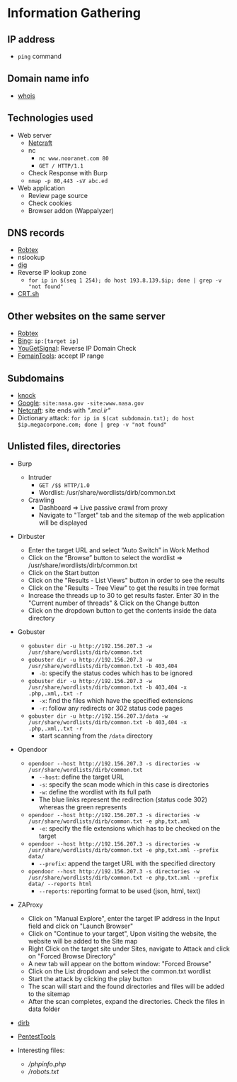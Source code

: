# Information Gathering

## IP address
   - ```ping``` command

## Domain name info
   - [whois](https://whois.domaintools.com/)

## Technologies used
   - Web server
     - [Netcraft](https://sitereport.netcraft.com/?url=)
     - nc
       - ```nc www.nooranet.com 80```
       - ```GET / HTTP/1.1```
     - Check Response with Burp
     - ```nmap -p 80,443 -sV abc.ed```  
   - Web application
     - Review page source
     - Check cookies
     - Browser addon (Wappalyzer)  

## DNS records
   - [Robtex](https://www.robtex.com/)
   - nslookup
   - [dig](/Tools/dig.md)
   - Reverse IP lookup zone
     - ```for ip in $(seq 1 254); do host 193.8.139.$ip; done | grep -v "not found"``` 
   - [CRT.sh](https://crt.sh/)

## Other websites on the same server
   - [Robtex](https://www.robtex.com/)
   - [Bing](https://www.bing.com/): ```ip:[target ip]```
   - [YouGetSignal](https://www.yougetsignal.com/): Reverse IP Domain Check
   - [FomainTools](https://reverseip.domaintools.com/): accept IP range 

## Subdomains
   - [knock](https://github.com/guelfoweb/knock)
   - [Google](https://www.google.com/): ```site:nasa.gov -site:www.nasa.gov```
   - [Netcraft](https://searchdns.netcraft.com/): site ends with *".mci.ir"* 
   - Dictionary attack: ```for ip in $(cat subdomain.txt); do host $ip.megacorpone.com; done | grep -v "not found"```

## Unlisted files, directories
- Burp
  - Intruder
    - ```GET /$$ HTTP/1.0``` 
    - Wordlist: /usr/share/wordlists/dirb/common.txt
  - Crawling
    - Dashboard => Live passive crawl from proxy
    - Navigate to "Target" tab and the sitemap of the web application will be displayed
   
- Dirbuster
  - Enter the target URL and select “Auto Switch” in Work Method
  - Click on the “Browse” button to select the wordlist => /usr/share/wordlists/dirb/common.txt
  - Click on the Start button
  - Click on the "Results - List Views" button in order to see the results
  - Click on the "Results - Tree View" to get the results in tree format
  - Increase the threads up to 30 to get results faster. Enter 30 in the "Current number of threads" & Click on the Change button
  - Click on the dropdown button to get the contents inside the data directory
   
- Gobuster
  - ```gobuster dir -u http://192.156.207.3 -w /usr/share/wordlists/dirb/common.txt```
  - ```gobuster dir -u http://192.156.207.3 -w /usr/share/wordlists/dirb/common.txt -b 403,404```
    - ```-b```: specify the status codes which has to be ignored
  - ```gobuster dir -u http://192.156.207.3 -w /usr/share/wordlists/dirb/common.txt -b 403,404 -x .php,.xml,.txt -r```
    - ```-x```: find the files which have the specified extensions
    - ```-r```: follow any redirects or 302 status code pages 
  - ```gobuster dir -u http://192.156.207.3/data -w /usr/share/wordlists/dirb/common.txt -b 403,404 -x .php,.xml,.txt -r``` 
    - start scanning from the ```/data``` directory
   
 - Opendoor
   - ```opendoor --host http://192.156.207.3 -s directories -w /usr/share/wordlists/dirb/common.txt```
     - ```--host```: define the target URL
     - ```-s```: specify the scan mode which in this case is directories 
     - ```-w```: define the wordlist with its full path 
     - The blue links represent the redirection (status code 302) whereas the green represents
   - ```opendoor --host http://192.156.207.3 -s directories -w /usr/share/wordlists/dirb/common.txt -e php,txt.xml```
     - ```-e```: specify the file extensions which has to be checked on the target
   - ```opendoor --host http://192.156.207.3 -s directories -w /usr/share/wordlists/dirb/common.txt -e php,txt.xml --prefix data/```
     - ```--prefix```: append the target URL with the specified directory
   - ```opendoor --host http://192.156.207.3 -s directories -w /usr/share/wordlists/dirb/common.txt -e php,txt.xml --prefix data/ --reports html```
     - ```--reports```: reporting format to be used (json, html, text)
   
 - ZAProxy
   - Click on "Manual Explore", enter the target IP address in the Input field and click on "Launch Browser"
   - Click on "Continue to your target", Upon visiting the website, the website will be added to the Site map
   - Right Click on the target site under Sites, navigate to Attack and click on "Forced Browse Directory"
   - A new tab will appear on the bottom window: "Forced Browse"
   - Click on the List dropdown and select the common.txt wordlist
   - Start the attack by clicking the play button
   - The scan will start and the found directories and files will be added to the sitemap
   - After the scan completes, expand the directories. Check the files in data folder
 - [dirb](/Tools/dirb.md)
 - [PentestTools](https://pentest-tools.com/) 
 - Interesting files: 
   - */phpinfo.php*
   - */robots.txt*
